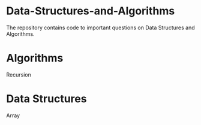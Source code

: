 # Data-Structures-and-Algorithms
The repository contains code to important questions on Data Structures and Algorithms.
# Algorithms
   Recursion

# Data Structures
   Array
